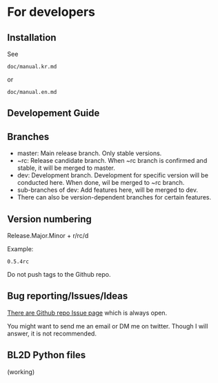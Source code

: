 For developers
============

Installation
---------

See 
```
doc/manual.kr.md 
```
or 
```
doc/manual.en.md
```

Developement Guide
-----------------

Branches
--------

- master: Main release branch. Only stable versions.
- ~rc: Release candidate branch. When ~rc branch is confirmed and stable, it will be merged to master.
- dev: Development branch. Development for specific version will be conducted here. When done, wil be merged to ~rc branch. 
- sub-branches of dev: Add features here, will be merged to dev.
- There can also be version-dependent branches for certain features.

Version numbering
---------------

Release.Major.Minor + r/rc/d

Example:
```
0.5.4rc
```

Do not push tags to the Github repo.

Bug reporting/Issues/Ideas
-----------

[There are Github repo Issue page](https://github.com/sus-unn/bl2d/issues) which is always open. 

You might want to send me an email or DM me on twitter. Though I will answer, it is not recommended.

BL2D Python files
--------------

(working)


